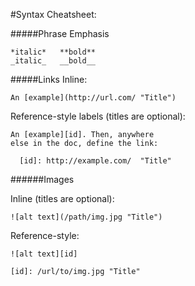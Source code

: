 #Syntax Cheatsheet:

#####Phrase Emphasis
```
*italic*   **bold**
_italic_   __bold__
```

#####Links
Inline:
```
An [example](http://url.com/ "Title")
```

Reference-style labels (titles are optional):
```
An [example][id]. Then, anywhere
else in the doc, define the link:

  [id]: http://example.com/  "Title"
```

######Images

Inline (titles are optional):
```
![alt text](/path/img.jpg "Title")
```

Reference-style:
```
![alt text][id]

[id]: /url/to/img.jpg "Title"
```


